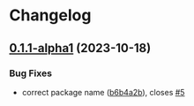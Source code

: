 # Changelog

## [0.1.1-alpha1](https://github.com/dwmkerr/dotnet-windows-registry/compare/v0.1.0-alpha1...v0.1.1-alpha1) (2023-10-18)


### Bug Fixes

* correct package name ([b6b4a2b](https://github.com/dwmkerr/dotnet-windows-registry/commit/b6b4a2b7c455c51e19e31e4233c9f7c710f7c568)), closes [#5](https://github.com/dwmkerr/dotnet-windows-registry/issues/5)
